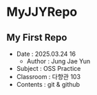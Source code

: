 # MyJJYRepo
## My First Repo
 - Date : 2025.03.24 16  
    - Author : Jung Jae Yun
 - Subject : OSS Practice
 - Classroom : 다향관 103  
 - Contents : git & github
